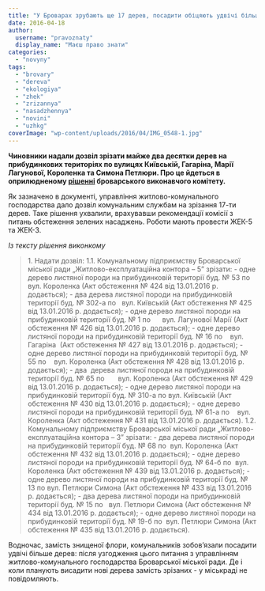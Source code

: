 ```yaml
---
title: "У Броварах зрубають ще 17 дерев, посадити обіцяють удвічі більше"
date: 2016-04-18
author: 
  username: "pravoznaty"
  display_name: "Маєш право знати"
categories: 
  - "novyny"
tags: 
  - "brovary"
  - "dereva"
  - "ekologiya"
  - "zhek"
  - "zrizannya"
  - "nasadzhennya"
  - "novini"
  - "uzhkg"
coverImage: "wp-content/uploads/2016/04/IMG_0548-1.jpg"
---
```


**Чиновники надали дозвіл зрізати майже два десятки дерев на прибудинкових територіях по вулицях Київській, Гагаріна, Марії Лагунової, Короленка та Симона Петлюри. Про це йдеться в оприлюдненому [рішенні](http://docs.brovary.org/p35619/12.04.2016/228) броварського виконавчого комітету.**

Як зазначено в документі, управління житлово-комунального господарства дало дозвіл комунальним службам на зрізання 17-ти дерев. Таке рішення ухвалили, врахувавши рекомендації комісії з питань обстеження зелених насаджень. Роботи мають провести ЖЕК-5 та ЖЕК-3.

_Із тексту рішення виконкому_

> 1\. Надати дозвіл: 1.1. Комунальному підприємству Броварської міської ради „Житлово-експлуатаційна контора – 5” зрізати: - одне дерево листяної породи на прибудинковій території буд. № 53 по    вул. Короленка (Акт обстеження № 424 від 13.01.2016 р. додається); - два дерева листяної породи на прибудинковій території буд. № 302-а по   вул. Київській (Акт обстеження № 425 від 13.01.2016 р. додається); - одне дерево листяної породи на прибудинковій території буд. № 1 по      вул. Лагунової Марії (Акт обстеження № 426 від 13.01.2016 р. додається); - одне дерево листяної породи на прибудинковій території буд. № 16 по    вул. Гагаріна  (Акт обстеження № 427 від 13.01.2016 р. додається); - одне дерево листяної породи на прибудинковій території буд. № 55 по    вул. Короленка (Акт обстеження № 428 від 13.01.2016 р. додається); - два  дерева листяної породи на прибудинковій території буд. № 65 по       вул. Короленка (Акт обстеження № 429 від 13.01.2016 р. додається); - одне дерево листяної породи на прибудинковій території буд. № 310-а по вул. Київській (Акт обстеження № 430 від 13.01.2016 р. додається); - одне дерево листяної породи на прибудинковій території буд. № 61-а по    вул. Короленка (Акт обстеження № 431 від 13.01.2016 р. додається). 1.2. Комунальному підприємству Броварської міської ради „Житлово-експлуатаційна контора – 3” зрізати: - два дерева листяної породи на прибудинковій території буд. № 68 по  вул. Короленка (Акт обстеження № 432 від 13.01.2016 р. додається); - одне дерево листяної породи на прибудинковій території буд. № 64-б по  вул. Короленка (Акт обстеження № 439 від 13.01.2016 р. додається); - одне дерево листяної породи на прибудинковій території буд. № 13 по вул. Петлюри Симона (Акт обстеження № 433 від 13.01.2016 р. додається); - два дерева листяної породи на прибудинковій території буд. № 15 по   вул. Петлюри Симона (Акт обстеження № 434 від 13.01.2016 р. додається); - одне дерево листяної породи на прибудинковій території буд. № 19-б по  вул. Петлюри Симона (Акт обстеження № 435 від 13.01.2016 р. додається).

Водночас, замість знищеної флори, комунальників зобов’язали посадити удвічі більше дерев: після узгодження цього питання з управлінням житлово-комунального господарства Броварської міської ради. Де і коли планують висадити нові дерева замість зрізаних - у міськраді не повідомляють.
